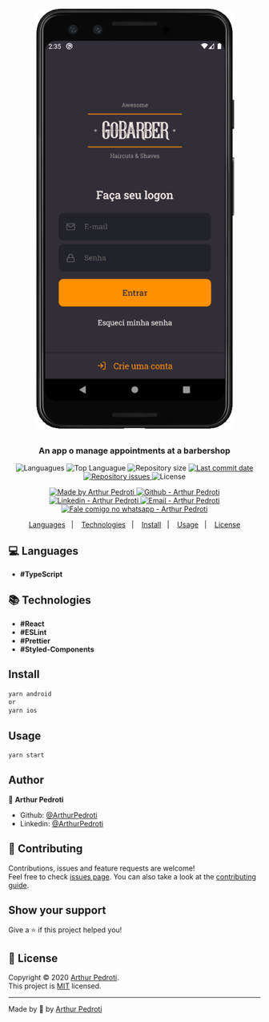 <h1 align="center">
  <img alt="Go Barber" src="./src/assets/gobarber-mobile.PNG" width="400px" style="border-radius:16px;"/>
</h1>

<h3 align="center" >
  An app o manage appointments at a barbershop
</h3>

<p align="center">
  <img alt="Languagues" src="https://img.shields.io/github/languages/count/ArthurPedroti/gobarber-frontend">
  <img alt="Top Languague" src="https://img.shields.io/github/languages/top/ArthurPedroti/gobarber-frontend">
  <img alt="Repository size" src="https://img.shields.io/github/repo-size/ArthurPedroti/gobarber-frontend">
  <a href="https://github.com/ArthurPedroti/gobarber-frontend/commits/master">
    <img alt="Last commit date" src="https://img.shields.io/github/last-commit/ArthurPedroti/gobarber-frontend">
  </a>
   <a href="https://github.com/ArthurPedroti/gobarber-frontend/issues">
    <img alt="Repository issues" src="https://img.shields.io/github/issues/ArthurPedroti/gobarber-frontend">
  </a>
  <img alt="License" src="https://img.shields.io/github/license/ArthurPedroti/gobarber-frontend">
</p>
<p align="center">

  <a href="https://github.com/ArthurPedroti" target="_blank">
    <img alt="Made by Arthur Pedroti" src="https://img.shields.io/badge/made%20by-Arthur_Pedroti-informational">
  </a>
  <a href="https://github.com/ArthurPedroti" target="_blank" >
    <img alt="Github - Arthur Pedroti" src="https://img.shields.io/badge/Github--%23F8952D?style=social&logo=github">
  </a>
  <a href="https://www.linkedin.com/in/arthurpedroti/" target="_blank" >
    <img alt="Linkedin - Arthur Pedroti" src="https://img.shields.io/badge/Linkedin--%23F8952D?style=social&logo=linkedin">
  </a>
  <a href="mailto:arthurpedroti@gmail.com" target="_blank" >
    <img alt="Email - Arthur Pedroti" src="https://img.shields.io/badge/Email--%23F8952D?style=social&logo=gmail">
  </a>
  <a href="https://api.whatsapp.com/send?phone=5519991830454"
        target="_blank" >
    <img alt="Fale comigo no whatsapp - Arthur Pedroti" src="https://img.shields.io/badge/Whatsapp--%23F8952D?style=social&logo=whatsapp">
  </a>

</p>

<p align="center">
  <a href="#computer-languages">Languages</a>&nbsp;&nbsp;&nbsp;|&nbsp;&nbsp;&nbsp;
  <a href="#books-technologies">Technologies</a>&nbsp;&nbsp;&nbsp;|&nbsp;&nbsp;&nbsp;
  <a href="#install">Install</a>&nbsp;&nbsp;&nbsp;|&nbsp;&nbsp;&nbsp;
  <a href="#books-usage">Usage</a>&nbsp;&nbsp;&nbsp;|&nbsp;&nbsp;&nbsp;
  <a href="#memo-license">License</a>
</p>

## :computer: Languages

- **#TypeScript**

## :books: Technologies

- **#React**
- **#ESLint**
- **#Prettier**
- **#Styled-Components**

## Install

```sh
yarn android
or
yarn ios
```

## Usage

```sh
yarn start
```

## Author

👤 **Arthur Pedroti**

* Github: [@ArthurPedroti](https://github.com/ArthurPedroti)
* Linkedin: [@ArthurPedroti](https://www.linkedin.com/in/arthurpedroti)

## 🤝 Contributing

Contributions, issues and feature requests are welcome!<br />Feel free to check [issues page](https://github.com/ArthurPedroit/gobarber-frontend/issues). You can also take a look at the [contributing guide](https://github.com/ArthurPedroit/gobarber-frontend/blob/master/CONTRIBUTING.md).

## Show your support

Give a ⭐️ if this project helped you!

## 📝 License

Copyright © 2020 [Arthur Pedroti](https://github.com/ArthurPedroti).<br />
This project is [MIT](https://github.com/ArthurPedroit/gobarber-frontend/blob/master/LICENSE) licensed.

---

Made by :blue_heart: by [Arthur Pedroti](https://github.com/ArthurPedroti)
